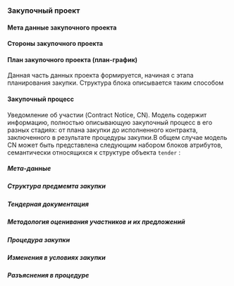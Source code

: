 ### Закупочный проект
#### Мета данные закупочного проекта
#### Стороны закупочного проекта
[](/schema/data-models/CP/parties.schema.json)
#### План закупочного проекта (план-график)
Данная часть данных проекта формируется, начиная с этапа планирования закупки. Структура блока описывается таким способом
[](/schema/data-models/CP/planning.schema.json)
#### Закупочный процесс
Уведомление об участии (Contract Notice, CN). Модель содержит информацию, полностью описывающую закупочный процесс в его разных стадиях: от плана закупки до исполненного контракта, заключенного в результате процедуры закупки.В общем случае модель CN может быть представлена следующим набором блоков атрибутов, семантически относящихся к структуре объекта `tender` :  

##### Мета-данные 
[](/schema/data-models/CP/tender.meta/tender.schema.json)
##### Структура предмемта закупки
[](/schema/data-models/CP/tender.subject/tender.schema.json)
##### Тендерная документация
##### Методология оценивания участников и их предложений
##### Процедура закупки
##### Изменения в условиях закупки
##### Разъяснения в процедуре
